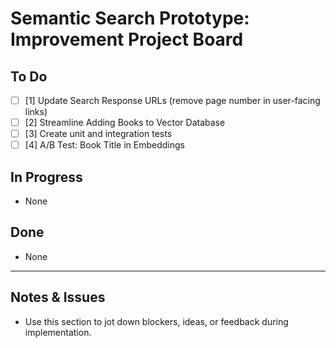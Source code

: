 # Semantic Search Prototype: Improvement Project Board

## To Do

- [ ] [1] Update Search Response URLs (remove page number in user-facing links)
- [ ] [2] Streamline Adding Books to Vector Database
- [ ] [3] Create unit and integration tests
- [ ] [4] A/B Test: Book Title in Embeddings

## In Progress

- None

## Done

- None

---

## Notes & Issues

- Use this section to jot down blockers, ideas, or feedback during implementation.
